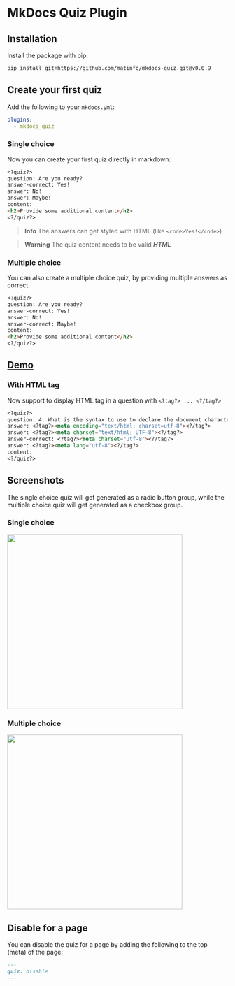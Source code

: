 # MkDocs Quiz Plugin

## Installation

Install the package with pip:

```bash
pip install git+https://github.com/matinfo/mkdocs-quiz.git@v0.0.9
```

## Create your first quiz

Add the following to your `mkdocs.yml`:

```yaml
plugins:
  - mkdocs_quiz
```

### Single choice

Now you can create your first quiz directly in markdown:

```markdown
<?quiz?>
question: Are you ready?
answer-correct: Yes!
answer: No!
answer: Maybe!
content:
<h2>Provide some additional content</h2>
<?/quiz?>
```

> **Info** The answers can get styled with HTML (like `<code>Yes!</code>`)

> **Warning** The quiz content needs to be valid **_HTML_**

### Multiple choice

You can also create a multiple choice quiz, by providing multiple answers as correct.

```markdown
<?quiz?>
question: Are you ready?
answer-correct: Yes!
answer: No!
answer-correct: Maybe!
content:
<h2>Provide some additional content</h2>
<?/quiz?>
```

## [Demo](https://matinfo.github.io/mkdocs-quiz/)

### With HTML tag

Now support to display HTML tag in a question with `<?tag?> ... <?/tag?>`

```markdown
<?quiz?>
question: 4. What is the syntax to use to declare the document character encoding as UTF-8?
answer: <?tag?><meta encoding="text/html; charset=utf-8"><?/tag?>
answer: <?tag?><meta charset="text/html; UTF-8"><?/tag?>
answer-correct: <?tag?><meta charset="utf-8"><?/tag?>
answer: <?tag?><meta lang="utf-8"><?/tag?>
content:
<?/quiz?>
```


## Screenshots

The single choice quiz will get generated as a radio button group, while the multiple choice quiz will get generated as a checkbox group.

### Single choice

<img src="assets/images/quiz.png" width="400rem">

### Multiple choice

<img src="assets/images/quiz-multi.png" width="400rem">

## Disable for a page

You can disable the quiz for a page by adding the following to the top (meta) of the page:

```markdown
---
quiz: disable
---
```

